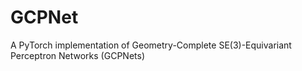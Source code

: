 # GCPNet
A PyTorch implementation of Geometry-Complete SE(3)-Equivariant Perceptron Networks (GCPNets)
